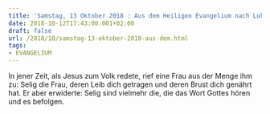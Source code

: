 ```yaml
---
title: 'Samstag, 13 Oktober 2018 : Aus dem Heiligen Evangelium nach Lukas - Lk 11,27-28.'
date: 2018-10-12T17:43:00.001+02:00
draft: false
url: /2018/10/samstag-13-oktober-2018-aus-dem.html
tags: 
- EVANGELIUM
---
```


In jener Zeit, als Jesus zum Volk redete, rief eine Frau aus der Menge ihm zu: Selig die Frau, deren Leib dich getragen und deren Brust dich genährt hat. Er aber erwiderte: Selig sind vielmehr die, die das Wort Gottes hören und es befolgen.